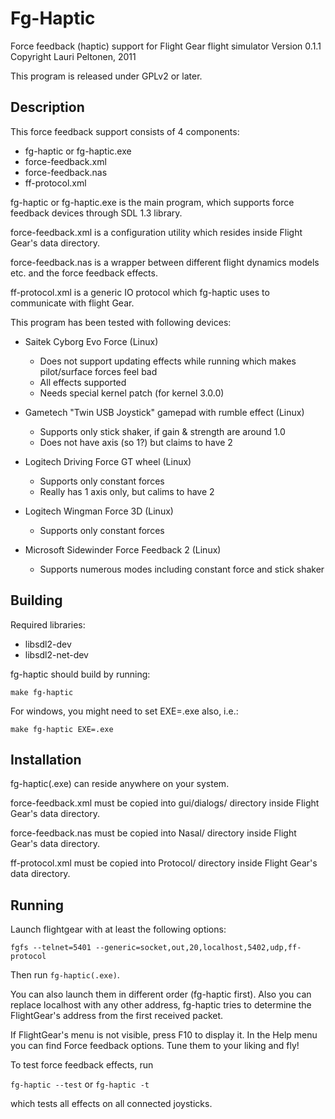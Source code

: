 Fg-Haptic
=========

Force feedback (haptic) support for Flight Gear flight simulator
Version 0.1.1
Copyright Lauri Peltonen, 2011

This program is released under GPLv2 or later.


Description
-----------

This force feedback support consists of 4 components:
- fg-haptic or fg-haptic.exe
- force-feedback.xml
- force-feedback.nas
- ff-protocol.xml

fg-haptic or fg-haptic.exe is the main program, which
supports force feedback devices through SDL 1.3 library.

force-feedback.xml is a configuration utility which resides
inside Flight Gear's data directory.

force-feedback.nas is a wrapper between different flight
dynamics models etc. and the force feedback effects.

ff-protocol.xml is a generic IO protocol which fg-haptic
uses to communicate with flight Gear.

This program has been tested with following devices:

- Saitek Cyborg Evo Force (Linux)
  * Does not support updating effects while running
    which makes pilot/surface forces feel bad
  * All effects supported
  * Needs special kernel patch (for kernel 3.0.0)

- Gametech "Twin USB Joystick" gamepad with rumble effect (Linux)
  * Supports only stick shaker, if gain & strength are around 1.0
  * Does not have axis (so 1?) but claims to have 2

- Logitech Driving Force GT wheel (Linux)
  * Supports only constant forces
  * Really has 1 axis only, but calims to have 2

- Logitech Wingman Force 3D (Linux)
  * Supports only constant forces

- Microsoft Sidewinder Force Feedback 2 (Linux)
  * Supports numerous modes including constant force and stick shaker


Building
--------

Required libraries:
- libsdl2-dev
- libsdl2-net-dev

fg-haptic should build by running:

    make fg-haptic


For windows, you might need to set EXE=.exe also, i.e.:

    make fg-haptic EXE=.exe



Installation
------------

fg-haptic(.exe) can reside anywhere on your system.

force-feedback.xml must be copied into gui/dialogs/ directory
inside Flight Gear's data directory.

force-feedback.nas must be copied into Nasal/ directory
inside Flight Gear's data directory.

ff-protocol.xml must be copied into Protocol/ directory
inside Flight Gear's data directory.



Running
-------

Launch flightgear with at least the following options:

    fgfs --telnet=5401 --generic=socket,out,20,localhost,5402,udp,ff-protocol

Then run ```fg-haptic(.exe)```.

You can also launch them in different order (fg-haptic first). Also you can 
replace localhost with any other address, fg-haptic tries to determine the
FlightGear's address from the first received packet.

If FlightGear's menu is not visible, press F10 to display it.
In the Help menu you can find Force feedback options.
Tune them to your liking and fly!


To test force feedback effects, run

```fg-haptic --test```    or  ```fg-haptic -t```

which tests all effects on all connected joysticks.

